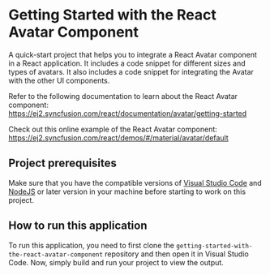 # Getting Started with the React Avatar Component

A quick-start project that helps you to integrate a React Avatar component in a React application. It includes a code snippet for different sizes and types of avatars. It also includes a code snippet for integrating the Avatar with the other UI components.
 
Refer to the following documentation to learn about the React Avatar component: 
https://ej2.syncfusion.com/react/documentation/avatar/getting-started

Check out this online example of the React Avatar component:
https://ej2.syncfusion.com/react/demos/#/material/avatar/default

## Project prerequisites
Make sure that you have the compatible versions of [Visual Studio Code](https://code.visualstudio.com/download ) and [NodeJS](https://nodejs.org/en/download) or later version in your machine before starting to work on this project.

## How to run this application
To run this application, you need to first clone the `getting-started-with-the-react-avatar-component` repository and then open it in Visual Studio Code. Now, simply build and run your project to view the output.
